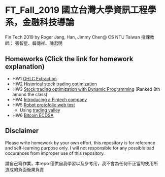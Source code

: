 # FT_Fall_2019 國立台灣大學資訊工程學系，金融科技導論
Fin Tech 2019 by Roger Jang, Han, Jimmy Chen@ CS NTU Taiwan
授課教師： 張智星、韓傳祥、陳君明

## Homeworks (Click the link for homework explanation)
* HW1 [OHLC Extraction](http://mirlab.org/jang/courses/fintech/homework/2019/ohlc/?count=1&dueDate=20190929%2023:59:59)
* HW2 [Historical stock trading optimization](http://mirlab.org/jang/courses/fintech/homework/2019/ohlc/?count=1&dueDate=20190929%2023:59:59)
* HW3 [Stock trading optimization with Dynamic Programming](http://mirlab.org/jang/courses/fintech/homework/2019/whenToBuyAndSell/?count=3&dueDate=20191124%2023:59:59) (Ranked 8th amond the class)
* HW4 [Introducing a Fintech company](http://mirlab.org/jang/courses/fintech/homework/2019/fintechCompanyIntro/?count=4&dueDate=20191103%2023:59:59)
* HW5 [Robot protofolio web test](http://mirlab.org/jang/courses/fintech/homework/2019/portfolioTest/?count=5&dueDate=20191117%2023:59:59)
	* Using [trading valley](https://www.tradingvalley.com/en/) 
* HW6 [Bitcoin ECDSA](http://mirlab.org/jang/courses/fintech/homework/2019/bitcoin/?count=7&dueDate=20200105%2023:59:59)

## Disclaimer
Please write homework by your own effort, this repository is for reference and self-learning purpose only. 
I will not responsible for any possible bad occurances from improper use of this repository.

請自己寫作業，本repo 僅供自我學習以及參考用，我不會為任何不正當的使用所造成的負面後果負責
